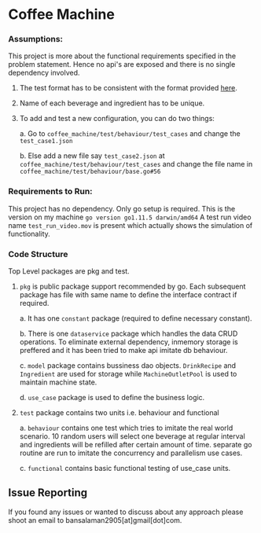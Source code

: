 # Coffee Machine

### Assumptions:

This project is more about the functional requirements specified in the problem statement.
Hence no api's are exposed and there is no single dependency involved.
1. The test format has to be consistent with the format provided [here]( ​https://www.npoint.io/docs/e8cd5a9bbd1331de326a).
2. Name of each beverage and ingredient has to be unique.
3. To add and test a new configuration, you can do two things:
    
    a. Go to `coffee_machine/test/behaviour/test_cases` and change the `test_case1.json`
    
    b. Else add a new file say `test_case2.json` at `coffee_machine/test/behaviour/test_cases` and change the file name in
    `coffee_machine/test/behaviour/base.go#56`
    
### Requirements to Run:

This project has no dependency. Only go setup is required. This is the version on my machine `go version go1.11.5 darwin/amd64`
A test run video name `test_run_video.mov` is present which actually shows the simulation of functionality.


### Code Structure
Top Level packages are pkg and test.
1. `pkg` is public package support recommended by go. Each subsequent package has file with same name to define the interface contract if required. 
    
    a. It has one `constant` package (required to define necessary constant).

    b. There is one `dataservice` package which handles the data CRUD operations. To eliminate external dependency, inmemory storage is preffered
and it has been tried to make api imitate db behaviour.

    c. `model` package contains bussiness dao objects. `DrinkRecipe` and `Ingredient` are used for storage
    while  `MachineOutletPool` is used to maintain machine state.
    
    d. `use_case` package is used to define the business logic.
    
2. `test` package contains two units i.e. behaviour and functional

    a. `behaviour` contains one test which tries to imitate the real world scenario. 10 random users will select one beverage at regular interval
    and ingredients will be refilled after certain amount of time. separate go routine are run to imitate the concurrency and parallelism use cases.
    
    c. `functional` contains basic functional testing of use_case units.
    

 Issue Reporting
 ----------------
 If you found any issues or wanted to discuss about any approach please shoot an email to bansalaman2905[at]gmail[dot]com.
